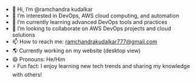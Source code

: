 - 👋 Hi, I’m @ramchandra kudalkar
- 👀 I’m interested in DevOps, AWS cloud computing, and automation
- 🌱 I’m currently learning advanced DevOps tools and practices 
- 💞️ I’m looking to collaborate on AWS DevOps projects and cloud solutions
- 📫 How to reach me: ramchandrakudalkar777@gmail.com 
- 🌎 Currently working on my website (desktop view)
- 😄 Pronouns: He/Him
- ⚡ Fun fact: I enjoy learning new tech trends and sharing my knowledge with others!

<!---
ramkudalkar/ramkudalkar is a ✨ special ✨ repository because its `README.md` (this file) appears on your GitHub profile.
You can click the Preview link to take a look at your changes.
--->

